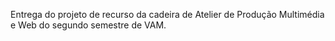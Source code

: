 Entrega do projeto de recurso da cadeira de Atelier de Produção Multimédia e Web do segundo semestre de VAM.
